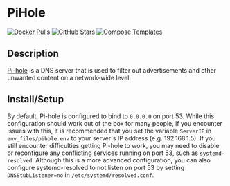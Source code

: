 # PiHole

[![Docker Pulls](https://img.shields.io/docker/pulls/pihole/pihole?style=flat-square&color=607D8B&label=docker%20pulls&logo=docker)](https://hub.docker.com/r/pihole/pihole)
[![GitHub Stars](https://img.shields.io/github/stars/pi-hole/docker-pi-hole?style=flat-square&color=607D8B&label=github%20stars&logo=github)](https://github.com/pi-hole/docker-pi-hole)
[![Compose Templates](https://img.shields.io/static/v1?style=flat-square&color=607D8B&label=compose&message=templates)](https://github.com/GhostWriters/DockSTARTer/tree/master/compose/.apps/pihole)

## Description

[Pi-hole](https://pi-hole.net/) is a DNS server that is used to filter out advertisements and other unwanted content on a network-wide level.

## Install/Setup

By default, Pi-hole is configured to bind to `0.0.0.0` on port 53. While this configuration should work out of the box for many people, if you encounter issues with this, it is recommended that you set the variable `ServerIP` in `env_files/pihole.env` to your server's IP address (e.g. 192.168.1.5). If you still encounter difficulties getting Pi-hole to work, you may need to disable or reconfigure any conflicting services running on port 53, such as `systemd-resolved`. Although this is a more advanced configuration, you can also configure systemd-resolved to not listen on port 53 by setting `DNSStubListener=no` in `/etc/systemd/resolved.conf`.
